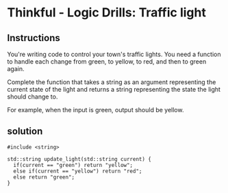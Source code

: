 # Thinkful - Logic Drills: Traffic light

## Instructions

You're writing code to control your town's traffic lights. You need a function to handle each change from green, to yellow, to red, and then to green again.

Complete the function that takes a string as an argument representing the current state of the light and returns a string representing the state the light should change to.

For example, when the input is green, output should be yellow.

## solution

```
#include <string>

std::string update_light(std::string current) {
  if(current == "green") return "yellow";
  else if(current == "yellow") return "red";
  else return "green";
}
```
